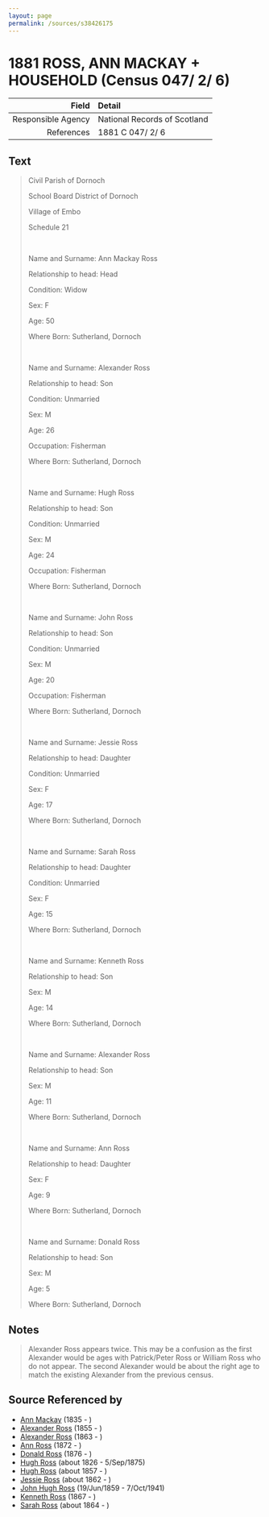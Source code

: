 ```yaml
---
layout: page
permalink: /sources/s38426175
---
```


# 1881 ROSS, ANN MACKAY + HOUSEHOLD (Census 047/ 2/ 6)

Field | Detail
---:|:---
Responsible Agency | National Records of Scotland
References | 1881 C 047/ 2/ 6

## Text

> Civil Parish of Dornoch
>
> School Board District of Dornoch
>
> Village of Embo
>
> Schedule 21
>
> <br/>
>
> Name and Surname: Ann Mackay Ross
>
> Relationship to head: Head
>
> Condition: Widow
>
> Sex: F
>
> Age: 50
>
> Where Born: Sutherland, Dornoch
>
> <br/>
>
> Name and Surname: Alexander Ross
>
> Relationship to head: Son
>
> Condition: Unmarried
>
> Sex: M
>
> Age: 26
>
> Occupation: Fisherman
>
> Where Born: Sutherland, Dornoch
>
> <br/>
>
> Name and Surname: Hugh Ross
>
> Relationship to head: Son
>
> Condition: Unmarried
>
> Sex: M
>
> Age: 24
>
> Occupation: Fisherman
>
> Where Born: Sutherland, Dornoch
>
> <br/>
>
> Name and Surname: John Ross
>
> Relationship to head: Son
>
> Condition: Unmarried
>
> Sex: M
>
> Age: 20
>
> Occupation: Fisherman
>
> Where Born: Sutherland, Dornoch
>
> <br/>
>
> Name and Surname: Jessie Ross
>
> Relationship to head: Daughter
>
> Condition: Unmarried
>
> Sex: F
>
> Age: 17
>
> Where Born: Sutherland, Dornoch
>
> <br/>
>
> Name and Surname: Sarah Ross
>
> Relationship to head: Daughter
>
> Condition: Unmarried
>
> Sex: F
>
> Age: 15
>
> Where Born: Sutherland, Dornoch
>
> <br/>
>
> Name and Surname: Kenneth Ross
>
> Relationship to head: Son
>
> Sex: M
>
> Age: 14
>
> Where Born: Sutherland, Dornoch
>
> <br/>
>
> Name and Surname: Alexander Ross
>
> Relationship to head: Son
>
> Sex: M
>
> Age: 11
>
> Where Born: Sutherland, Dornoch
>
> <br/>
>
> Name and Surname: Ann Ross
>
> Relationship to head: Daughter
>
> Sex: F
>
> Age: 9
>
> Where Born: Sutherland, Dornoch
>
> <br/>
>
> Name and Surname: Donald Ross
>
> Relationship to head: Son
>
> Sex: M
>
> Age: 5
>
> Where Born: Sutherland, Dornoch
>

## Notes

> Alexander Ross appears twice. This may be a confusion as the first Alexander would be ages with Patrick/Peter Ross or William Ross who do not appear. The second Alexander would be about the right age to match the existing Alexander from the previous census.
>


## Source Referenced by

* [Ann Mackay](../people/@59598912@-ann-mackay-b1835-d.md) (1835 - )
* [Alexander Ross](../people/@64872505@-alexander-ross-b1855-d.md) (1855 - )
* [Alexander Ross](../people/@98834750@-alexander-ross-b1863-d.md) (1863 - )
* [Ann Ross](../people/@99728908@-ann-ross-b1872-d.md) (1872 - )
* [Donald Ross](../people/@46967448@-donald-ross-b1876-d.md) (1876 - )
* [Hugh Ross](../people/@10594034@-hugh-ross-b1826-d1875-9-5.md) (about 1826 - 5/Sep/1875)
* [Hugh Ross](../people/@33375290@-hugh-ross-b1857-d.md) (about 1857 - )
* [Jessie Ross](../people/@34993752@-jessie-ross-b1862-d.md) (about 1862 - )
* [John Hugh Ross](../people/@75057664@-john-hugh-ross-b1859-6-19-d1941-10-7.md) (19/Jun/1859 - 7/Oct/1941)
* [Kenneth Ross](../people/@64618340@-kenneth-ross-b1867-d.md) (1867 - )
* [Sarah Ross](../people/@84017554@-sarah-ross-b1864-d.md) (about 1864 - )
